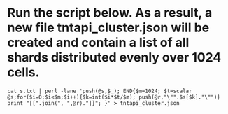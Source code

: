 # Run the script below. As a result, a new file tntapi_cluster.json will be created and contain a list of all shards distributed evenly over 1024 cells. 

```cat s.txt | perl -lane 'push(@s,$_); END{$m=1024; $t=scalar @s;for($i=0;$i<$m;$i++){$k=int($i*$t/$m); push(@r,"\"".$s[$k]."\"")} print "[[".join(", ",@r)."]]"; }' > tntapi_cluster.json```